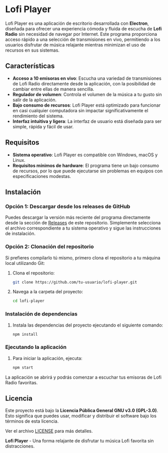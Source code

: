 # Lofi Player

Lofi Player es una aplicación de escritorio desarrollada con **Electron**, diseñada para ofrecer una experiencia cómoda y fluida de escucha de **Lofi Radio** sin necesidad de navegar por Internet. Este programa proporciona acceso rápido a una selección de transmisiones en vivo, permitiendo a los usuarios disfrutar de música relajante mientras minimizan el uso de recursos en sus sistemas.

## Características

- **Acceso a 10 emisoras en vivo**: Escucha una variedad de transmisiones de Lofi Radio directamente desde la aplicación, con la posibilidad de cambiar entre ellas de manera sencilla.
- **Regulador de volumen**: Controla el volumen de la música a tu gusto sin salir de la aplicación.
- **Bajo consumo de recursos**: Lofi Player está optimizado para funcionar en casi cualquier computadora sin impactar significativamente el rendimiento del sistema.
- **Interfaz intuitiva y ligera**: La interfaz de usuario está diseñada para ser simple, rápida y fácil de usar.

## Requisitos

- **Sistema operativo**: Lofi Player es compatible con Windows, macOS y Linux.
- **Requisitos mínimos de hardware**: El programa tiene un bajo consumo de recursos, por lo que puede ejecutarse sin problemas en equipos con especificaciones modestas.

## Instalación

### Opción 1: Descargar desde los releases de GitHub

Puedes descargar la versión más reciente del programa directamente desde la sección de [Releases](https://github.com/tu-usuario/lofi-player/releases) de este repositorio. Simplemente selecciona el archivo correspondiente a tu sistema operativo y sigue las instrucciones de instalación.

### Opción 2: Clonación del repositorio

Si prefieres compilarlo tú mismo, primero clona el repositorio a tu máquina local utilizando Git:

1. Clona el repositorio:

    ```bash
    git clone https://github.com/tu-usuario/lofi-player.git
    ```

2. Navega a la carpeta del proyecto:

    ```bash
    cd lofi-player
    ```

### Instalación de dependencias

1. Instala las dependencias del proyecto ejecutando el siguiente comando:

    ```bash
    npm install
    ```

### Ejecutando la aplicación

1. Para iniciar la aplicación, ejecuta:

    ```bash
    npm start
    ```

La aplicación se abrirá y podrás comenzar a escuchar tus emisoras de Lofi Radio favoritas.

## Licencia

Este proyecto está bajo la **Licencia Pública General GNU v3.0 (GPL-3.0)**. Esto significa que puedes usar, modificar y distribuir el software bajo los términos de esta licencia.

Ver el archivo [LICENSE](LICENSE) para más detalles.

**Lofi Player** - Una forma relajante de disfrutar tu música Lofi favorita sin distracciones.
